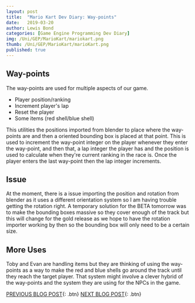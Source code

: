 ```yaml
---
layout: post
title:  "Mario Kart Dev Diary: Way-points"
date:   2019-03-20
author: Lewis Bond
categories: [Game Engine Programming Dev Diary]
img: /Uni/GEP/MarioKart/mariokart.png
thumb: /Uni/GEP/MarioKart/marioKart.png
published: true
---
```

<!--more-->

## Way-points

The way-points are used for multiple aspects of our game.

 - Player position/ranking
 - Increment player's lap
 - Reset the player
 - Some items (red shell/blue shell)

This utilities the positions imported from blender to place where the way-points are and then a oriented bounding box is placed at that point. This is used to increment the way-point integer on the player whenever they enter the way-point, and then that, a lap integer the player has and the position is used to calculate when they're current ranking in the race is. Once the player enters the last way-point then the lap integer increments.

## Issue

At the moment, there is a issue importing the position and rotation from blender as it uses a different orientation system so I am having trouble getting the rotation right. A temporary solution for the BETA tomorrow was to make the bounding boxes massive so they cover enough of the track but this will change for the gold release as we hope to have the rotation importer working by then so the bounding box will only need to be a certain size.

## More Uses

Toby and Evan are handling items but they are thinking of using the way-points as a way to make the red and blue shells go around the track until they reach the target player. That system might involve a clever hybrid of the way-points and the system they are using for the NPCs in the game.


[PREVIOUS BLOG POST](https://lbondi7.github.io/game%20engine%20programming%20dev%20diary/gep-mariokart-7){: .btn} [NEXT BLOG POST](https://lbondi7.github.io/game%20engine%20programming%20dev%20diary/gep-mariokart-9){: .btn}

